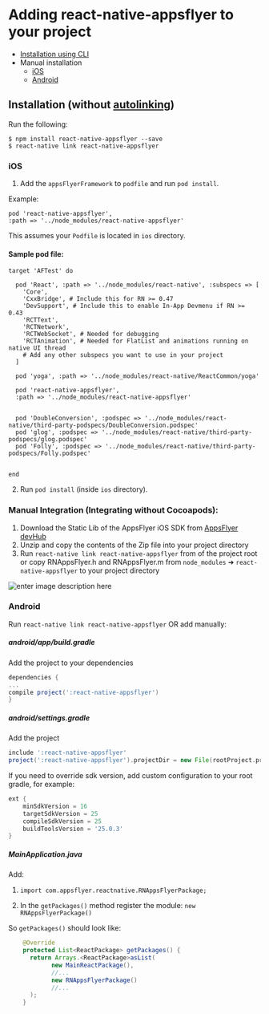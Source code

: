 # Adding   react-native-appsflyer to your project

- [Installation using CLI](#installation-using-cli)
- Manual installation
  - [iOS](#manual-installation-ios)
  - [Android](#manual-installation-android)

## <a id="installation-using-cli"> Installation (without [autolinking](https://github.com/react-native-community/cli/blob/master/docs/autolinking.md))
  
  
  Run the following:
  
```
$ npm install react-native-appsflyer --save
$ react-native link react-native-appsflyer
```


### <a id="manual-installation-ios"> iOS


1. Add the `appsFlyerFramework` to `podfile` and run `pod install`.


Example:

```
pod 'react-native-appsflyer',
:path => '../node_modules/react-native-appsflyer'
```

This assumes your `Podfile` is located in `ios` directory.

#### <a id="sample_podfile"> Sample pod file:
```
target 'AFTest' do

  pod 'React', :path => '../node_modules/react-native', :subspecs => [
    'Core',
    'CxxBridge', # Include this for RN >= 0.47
    'DevSupport', # Include this to enable In-App Devmenu if RN >= 0.43
    'RCTText',
    'RCTNetwork',
    'RCTWebSocket', # Needed for debugging
    'RCTAnimation', # Needed for FlatList and animations running on native UI thread
    # Add any other subspecs you want to use in your project
  ]

  pod 'yoga', :path => '../node_modules/react-native/ReactCommon/yoga'

  pod 'react-native-appsflyer',
  :path => '../node_modules/react-native-appsflyer'


  pod 'DoubleConversion', :podspec => '../node_modules/react-native/third-party-podspecs/DoubleConversion.podspec'
  pod 'glog', :podspec => '../node_modules/react-native/third-party-podspecs/glog.podspec'
  pod 'Folly', :podspec => '../node_modules/react-native/third-party-podspecs/Folly.podspec'


end
```

2. Run `pod install` (inside `ios` directory).

### Manual Integration (Integrating without Cocoapods):

1. Download the Static Lib of the AppsFlyer iOS SDK from [AppsFlyer devHub](https://dev.appsflyer.com/hc/docs/install-ios-sdk#manual-install)
2. Unzip and copy the contents of the Zip file into your project directory
3. Run `react-native link react-native-appsflyer` from of the project root or copy RNAppsFlyer.h and RNAppsFlyer.m from `node_modules` ➜ `react-native-appsflyer` to your project directory

![enter image description here](https://firebasestorage.googleapis.com/v0/b/firstintegrationapp.appspot.com/o/Screen%20Shot%202018-07-19%20at%2011.33.05.png?alt=media&token=66666250-f12c-41ef-a994-c2240add7a47)



### <a id="manual-installation-android"> Android
  
Run `react-native link react-native-appsflyer` OR add manually:

##### **android/app/build.gradle**

Add the project to your dependencies
```gradle
dependencies {
...
compile project(':react-native-appsflyer')
}
```

##### **android/settings.gradle**

Add the project

```gradle
include ':react-native-appsflyer'
project(':react-native-appsflyer').projectDir = new File(rootProject.projectDir, '../node_modules/react-native-appsflyer/android')
```

If you need to override sdk version, add custom configuration to your root gradle, for example:

```gradle
ext {
    minSdkVersion = 16
    targetSdkVersion = 25
    compileSdkVersion = 25
    buildToolsVersion = '25.0.3'
}
```

##### **MainApplication.java**
Add:


1. `import com.appsflyer.reactnative.RNAppsFlyerPackage;`

2.  In the `getPackages()` method register the module:
`new RNAppsFlyerPackage()`

So `getPackages()` should look like:

```java
    @Override
    protected List<ReactPackage> getPackages() {
      return Arrays.<ReactPackage>asList(
            new MainReactPackage(),
            //...
            new RNAppsFlyerPackage()
            //...
      );
    }
```

